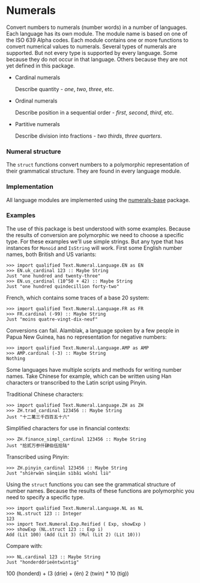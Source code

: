 Numerals
========

Convert numbers to numerals (number words) in a number of
languages. Each language has its own module. The module name is based
on one of the ISO 639 Alpha codes. Each module contains one or more
functions to convert numerical values to numerals. Several types of
numerals are supported. But not every type is supported by every
language. Some because they do not occur in that language. Others
because they are not yet defined in this package.

- Cardinal numerals

  Describe quantity - _one_, _two_, _three_, etc.

- Ordinal numerals

  Describe position in a sequential order - _first_, _second_,
  _third_, etc.

- Partitive numerals

  Describe division into fractions - _two thirds_, _three quarters_.

### Numeral structure

The `struct` functions convert numbers to a polymorphic representation
of their grammatical structure. They are found in every language
module.

### Implementation

All language modules are implemented using the
[numerals-base](https://github.com/roelvandijk/numerals-base) package.

### Examples

The use of this package is best understood with some examples. Because
the results of conversion are polymorphic we need to choose a specific
type. For these examples we'll use simple strings. But any type that
has instances for `Monoid` and `IsString` will work. First some
English number names, both British and US variants:

    >>> import qualified Text.Numeral.Language.EN as EN
    >>> EN.uk_cardinal 123 :: Maybe String
    Just "one hundred and twenty-three"
    >>> EN.us_cardinal (10^50 + 42) :: Maybe String
    Just "one hundred quindecillion forty-two"

French, which contains some traces of a base 20 system:

    >>> import qualified Text.Numeral.Language.FR as FR
    >>> FR.cardinal (-99) :: Maybe String
    Just "moins quatre-vingt-dix-neuf"

Conversions can fail. Alamblak, a language spoken by a few people in
Papua New Guinea, has no representation for negative numbers:

    >>> import qualified Text.Numeral.Language.AMP as AMP
    >>> AMP.cardinal (-3) :: Maybe String
    Nothing

Some languages have multiple scripts and methods for writing number
names. Take Chinese for example, which can be written using Han
characters or transcribed to the Latin script using Pinyin.

Traditional Chinese characters:

    >>> import qualified Text.Numeral.Language.ZH as ZH
    >>> ZH.trad_cardinal 123456 :: Maybe String
    Just "十二萬三千四百五十六"

Simplified characters for use in financial contexts:

    >>> ZH.finance_simpl_cardinal 123456 :: Maybe String
    Just "拾贰万参仟肆伯伍拾陆"

Transcribed using Pinyin:

    >>> ZH.pinyin_cardinal 123456 :: Maybe String
    Just "shíèrwàn sānqiān sìbǎi wǔshí liù"

Using the `struct` functions you can see the grammatical structure of
number names. Because the results of these functions are polymorphic
you need to specify a specific type.

    >>> import qualified Text.Numeral.Language.NL as NL
    >>> NL.struct 123 :: Integer
    123
    >>> import Text.Numeral.Exp.Reified ( Exp, showExp )
    >>> showExp (NL.struct 123 :: Exp i)
    Add (Lit 100) (Add (Lit 3) (Mul (Lit 2) (Lit 10)))

Compare with:

    >>> NL.cardinal 123 :: Maybe String
    Just "honderddrieëntwintig"

100 (honderd) + (3 (drie) + (ën) 2 (twin) * 10 (tig))
